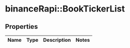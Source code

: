 # binanceRapi::BookTickerList


## Properties
Name | Type | Description | Notes
------------ | ------------- | ------------- | -------------


